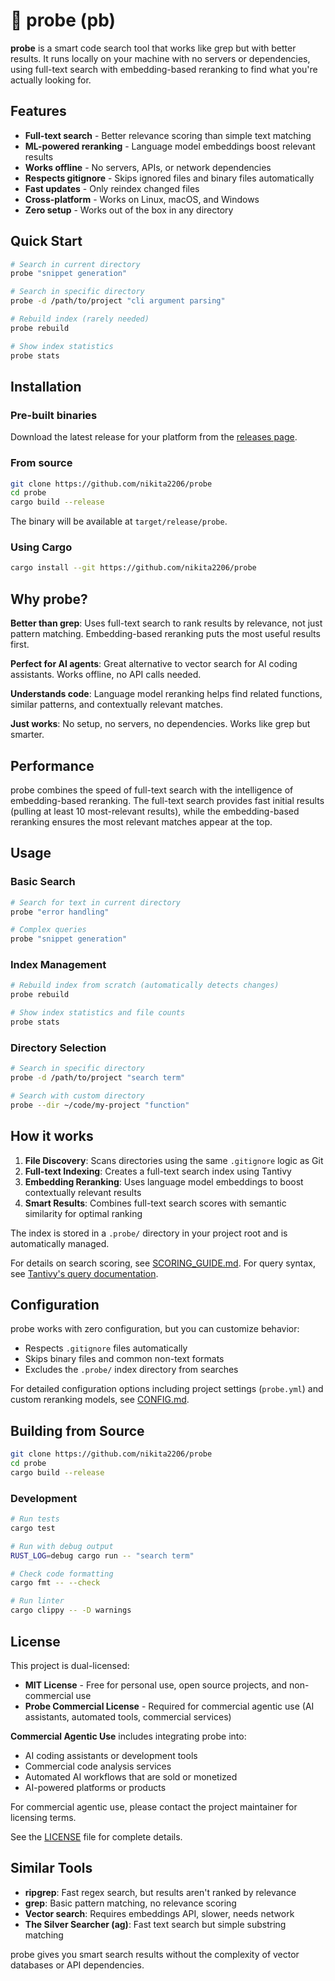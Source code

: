 # 🔎 probe (pb)

**probe** is a smart code search tool that works like grep but with better results. It runs locally on your machine with no servers or dependencies, using full-text search with embedding-based reranking to find what you're actually looking for.

## Features

- **Full-text search** - Better relevance scoring than simple text matching
- **ML-powered reranking** - Language model embeddings boost relevant results
- **Works offline** - No servers, APIs, or network dependencies
- **Respects gitignore** - Skips ignored files and binary files automatically
- **Fast updates** - Only reindex changed files
- **Cross-platform** - Works on Linux, macOS, and Windows
- **Zero setup** - Works out of the box in any directory

## Quick Start

```bash
# Search in current directory
probe "snippet generation"

# Search in specific directory
probe -d /path/to/project "cli argument parsing"

# Rebuild index (rarely needed)
probe rebuild

# Show index statistics
probe stats
```

## Installation

### Pre-built binaries

Download the latest release for your platform from the [releases page](https://github.com/nikita2206/probe/releases).

### From source

```bash
git clone https://github.com/nikita2206/probe
cd probe
cargo build --release
```

The binary will be available at `target/release/probe`.

### Using Cargo

```bash
cargo install --git https://github.com/nikita2206/probe
```

## Why probe?

**Better than grep**: Uses full-text search to rank results by relevance, not just pattern matching. Embedding-based reranking puts the most useful results first.

**Perfect for AI agents**: Great alternative to vector search for AI coding assistants. Works offline, no API calls needed.

**Understands code**: Language model reranking helps find related functions, similar patterns, and contextually relevant matches.

**Just works**: No setup, no servers, no dependencies. Works like grep but smarter.

## Performance

probe combines the speed of full-text search with the intelligence of embedding-based reranking. The full-text search provides fast initial results (pulling at least 10 most-relevant results), while the embedding-based reranking ensures the most relevant matches appear at the top.

## Usage

### Basic Search

```bash
# Search for text in current directory
probe "error handling"

# Complex queries
probe "snippet generation"
```

### Index Management

```bash
# Rebuild index from scratch (automatically detects changes)
probe rebuild

# Show index statistics and file counts
probe stats
```

### Directory Selection

```bash
# Search in specific directory
probe -d /path/to/project "search term"

# Search with custom directory
probe --dir ~/code/my-project "function"
```

## How it works

1. **File Discovery**: Scans directories using the same `.gitignore` logic as Git
2. **Full-text Indexing**: Creates a full-text search index using Tantivy
3. **Embedding Reranking**: Uses language model embeddings to boost contextually relevant results
4. **Smart Results**: Combines full-text search scores with semantic similarity for optimal ranking

The index is stored in a `.probe/` directory in your project root and is automatically managed.

For details on search scoring, see [SCORING_GUIDE.md](SCORING_GUIDE.md). For query syntax, see [Tantivy's query documentation](https://docs.rs/tantivy/latest/tantivy/query/index.html).

## Configuration

probe works with zero configuration, but you can customize behavior:

- Respects `.gitignore` files automatically
- Skips binary files and common non-text formats
- Excludes the `.probe/` index directory from searches

For detailed configuration options including project settings (`probe.yml`) and custom reranking models, see [CONFIG.md](CONFIG.md).

## Building from Source

```bash
git clone https://github.com/nikita2206/probe
cd probe
cargo build --release
```

### Development

```bash
# Run tests
cargo test

# Run with debug output
RUST_LOG=debug cargo run -- "search term"

# Check code formatting
cargo fmt -- --check

# Run linter
cargo clippy -- -D warnings
```

## License

This project is dual-licensed:

- **MIT License** - Free for personal use, open source projects, and non-commercial use
- **Probe Commercial License** - Required for commercial agentic use (AI assistants, automated tools, commercial services)

**Commercial Agentic Use** includes integrating probe into:
- AI coding assistants or development tools
- Commercial code analysis services  
- Automated AI workflows that are sold or monetized
- AI-powered platforms or products

For commercial agentic use, please contact the project maintainer for licensing terms.

See the [LICENSE](LICENSE) file for complete details.

## Similar Tools

- **ripgrep**: Fast regex search, but results aren't ranked by relevance
- **grep**: Basic pattern matching, no relevance scoring
- **Vector search**: Requires embeddings API, slower, needs network
- **The Silver Searcher (ag)**: Fast text search but simple substring matching

probe gives you smart search results without the complexity of vector databases or API dependencies.
